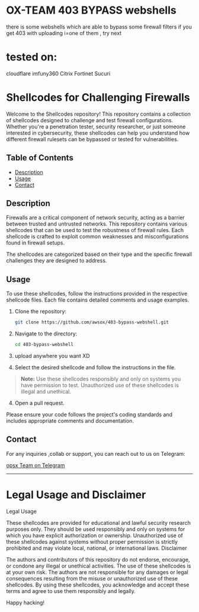 # OX-TEAM 403 BYPASS webshells
there is some webshells which are able to bypass some firewall filters
if you get 403 with uploading i=one of them , try next
# tested on:
cloudflare
imfuny360
Citrix
Fortinet 
Sucuri 
# Shellcodes for Challenging Firewalls

Welcome to the Shellcodes repository! This repository contains a collection of shellcodes designed to challenge and test firewall configurations. Whether you're a penetration tester, security researcher, or just someone interested in cybersecurity, these shellcodes can help you understand how different firewall rulesets can be bypassed or tested for vulnerabilities.

## Table of Contents
- [Description](#description)
- [Usage](#usage)
- [Contact](#contact)

## Description

Firewalls are a critical component of network security, acting as a barrier between trusted and untrusted networks. This repository contains various shellcodes that can be used to test the robustness of firewall rules. Each shellcode is crafted to exploit common weaknesses and misconfigurations found in firewall setups.

The shellcodes are categorized based on their type and the specific firewall challenges they are designed to address. 

## Usage

To use these shellcodes, follow the instructions provided in the respective shellcode files. Each file contains detailed comments and usage examples.

1. Clone the repository:
    ```sh
    git clone https://github.com/awsox/403-bypass-webshell.git
    ```

2. Navigate to the directory:
    ```sh
    cd 403-bypass-webshell
    ```
3. upload anywhere you want XD

3. Select the desired shellcode and follow the instructions in the file.

> **Note:** Use these shellcodes responsibly and only on systems you have permission to test. Unauthorized use of these shellcodes is illegal and unethical.

4. Open a pull request.

Please ensure your code follows the project's coding standards and includes appropriate comments and documentation.


## Contact

For any inquiries ,collab or support, you can reach out to us on Telegram:

[opsx Team on Telegram](https://t.me/opsxteam)

---
# Legal Usage and Disclaimer
Legal Usage

These shellcodes are provided for educational and lawful security research purposes only. They should be used responsibly and only on systems for which you have explicit authorization or ownership. Unauthorized use of these shellcodes against systems without proper permission is strictly prohibited and may violate local, national, or international laws.
Disclaimer

The authors and contributors of this repository do not endorse, encourage, or condone any illegal or unethical activities. The use of these shellcodes is at your own risk. The authors are not responsible for any damages or legal consequences resulting from the misuse or unauthorized use of these shellcodes. By using these shellcodes, you acknowledge and accept these terms and agree to use them responsibly and legally.


Happy hacking!

